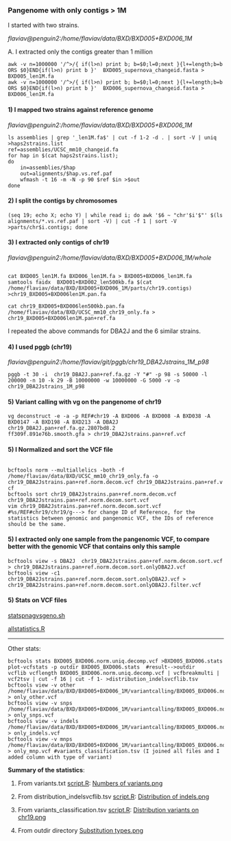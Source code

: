 ### Pangenome with only contigs > 1M
I started with two strains.

*flaviav@penguin2:/home/flaviav/data/BXD/BXD005+BXD006_1M*

A. I extracted only the contigs greater than 1 million
```shell
awk -v n=1000000 '/^>/{ if(l>n) print b; b=$0;l=0;next }{l+=length;b=b ORS $0}END{if(l>n) print b }'  BXD005_supernova_changeid.fasta > BXD005_len1M.fa
awk -v n=1000000 '/^>/{ if(l>n) print b; b=$0;l=0;next }{l+=length;b=b ORS $0}END{if(l>n) print b }'  BXD006_supernova_changeid.fasta > BXD006_len1M.fa
```

#### 1) I mapped two strains against reference genome
 
*flaviav@penguin2:/home/flaviav/data/BXD/BXD005+BXD006_1M*

```shell
ls assemblies | grep '_len1M.fa$' | cut -f 1-2 -d . | sort -V | uniq >haps2strains.list
ref=assemblies/UCSC_mm10_changeid.fa
for hap in $(cat haps2strains.list);
do
    in=assemblies/$hap
    out=alignments/$hap.vs.ref.paf
    wfmash -t 16 -m -N -p 90 $ref $in >$out
done
```
#### 2) I split the contigs by chromosomes
```shell
(seq 19; echo X; echo Y) | while read i; do awk '$6 ~ "chr'$i'$"' $(ls alignments/*.vs.ref.paf | sort -V) | cut -f 1 | sort -V >parts/chr$i.contigs; done
```
####  3) I extracted only contigs of chr19

*flaviav@penguin2:/home/flaviav/data/BXD/BXD005+BXD006_1M/whole*

```shell

cat BXD005_len1M.fa BXD006_len1M.fa > BXD005+BXD006_len1M.fa
samtools faidx  BXD001+BXD002_len500kb.fa $(cat /home/flaviav/data/BXD/BXD005+BXD006_1M/parts/chr19.contigs) >chr19_BXD005+BXD006len1M.pan.fa 

cat chr19_BXD005+BXD006len500kb.pan.fa  /home/flaviav/data/BXD/UCSC_mm10_chr19_only.fa > chr19_BXD005+BXD006len1M.pan+ref.fa 
```
I repeated the above commands for DBA2J and the 6 similar strains.

####  4) I used pggb (chr19)

*flaviav@penguin2:/home/flaviav/git/pggb/chr19_DBA2Jstrains_1M_p98*

```shell
pggb -t 30 -i  chr19_DBA2J.pan+ref.fa.gz -Y "#" -p 98 -s 50000 -l 200000 -n 10 -k 29 -B 10000000 -w 10000000 -G 5000 -v -o chr19_DBA2Jstrains_1M_p98

```
#### 5) Variant calling with vg on the pangenome of chr19

```shell
vg deconstruct -e -a -p REF#chr19 -A BXD006 -A BXD008 -A BXD038 -A BXD0147 -A BXD198 -A BXD213 -A DBA2J chr19_DBA2J.pan+ref.fa.gz.2807bd8.2
ff309f.891e76b.smooth.gfa > chr19_DBA2Jstrains.pan+ref.vcf
```

#### 5) I Normalized and sort the VCF file

```shell

bcftools norm --multiallelics -both -f /home/flaviav/data/BXD/UCSC_mm10_chr19_only.fa -o chr19_DBA2Jstrains.pan+ref.norm.decom.vcf chr19_DBA2Jstrains.pan+ref.v
cf
bcftools sort chr19_DBA2Jstrains.pan+ref.norm.decom.vcf chr19_DBA2Jstrains.pan+ref.norm.decom.sort.vcf
vim chr19_DBA2Jstrains.pan+ref.norm.decom.sort.vcf  #%s/REF#chr19/chr19/g---> for change ID of Reference, for the statistics between genomic and pangenomic VCF, the IDs of reference should be the same.
```
#### 5) I extracted only one sample from the pangenomic VCF, to compare better with the genomic VCF that contains only this sample
```
bcftools view -s DBA2J  chr19_DBA2Jstrains.pan+ref.norm.decom.sort.vcf > chr19_DBA2Jstrains.pan+ref.norm.decom.sort.onlyDBA2J.vcf
bcftools view -c1 chr19_DBA2Jstrains.pan+ref.norm.decom.sort.onlyDBA2J.vcf > chr19_DBA2Jstrains.pan+ref.norm.decom.sort.onlyDBA2J.filter.vcf
```
#### 5) Stats on VCF files

[statspnagvsgeno.sh](https://github.com/Flavia95/pangmouse/blob/main/script/statspangvsgeno.sh)

[allstatistics.R](https://github.com/Flavia95/pangmouse/blob/main/script/allstatistics.R)

---------------------------------------------------------------------------------------------------------------------------------------------------
Other stats:
```shell
bcftools stats BXD005_BXD006.norm.uniq.decomp.vcf >BXD005_BXD006.stats
plot-vcfstats -p outdir BXD005_BXD006.stats  #result-->outdir
vcflib vcflength BXD005_BXD006.norm.uniq.decomp.vcf | vcfbreakmulti | vcf2tsv | cut -f 16 | cut -f 1- >distribution_indelsvcflib.tsv
bcftools view -v other /home/flaviav/data/BXD/BXD005+BXD006_1M/variantcalling/BXD005_BXD006.norm.uniq.decomp.vcf > only_other.vcf
bcftools view -v snps /home/flaviav/data/BXD/BXD005+BXD006_1M/variantcalling/BXD005_BXD006.norm.uniq.decomp.vcf > only_snps.vcf
bcftools view -v indels /home/flaviav/data/BXD/BXD005+BXD006_1M/variantcalling/BXD005_BXD006.norm.uniq.decomp.vcf > only_indels.vcf
bcftools view -v mnps /home/flaviav/data/BXD/BXD005+BXD006_1M/variantcalling/BXD005_BXD006.norm.uniq.decomp.vcf > only_mnp.vcf #variants_classification.tsv (I joined all files and I added column with type of variant)
 ```
**Summary of the statistics**:

1. From variants.txt [script.R](https://github.com/Flavia95/Rplots/blob/main/script/piechart.R):
 [Numbers of variants.png](https://github.com/Flavia95/pangmouse/blob/main/img/distributiononpangenome.png)

2. From distribution_indelsvcflib.tsv [script.R](https://github.com/Flavia95/Rplots/blob/main/script/distributionindels.R):
[Distribution of indels.png](https://github.com/Flavia95/pangmouse/blob/main/img/Distributionofindels.png)

3. From variants_classification.tsv [script.R](https://github.com/Flavia95/Rplots/blob/main/script/variantsalongchromosome.R):
[Distribution variants on chr19.png](https://github.com/Flavia95/pangmouse/blob/main/img/Distributionofvariants.png) 

4. From outdir directory [Substitution types.png](https://github.com/Flavia95/pangmouse/blob/main/img/ts_tv.png)
